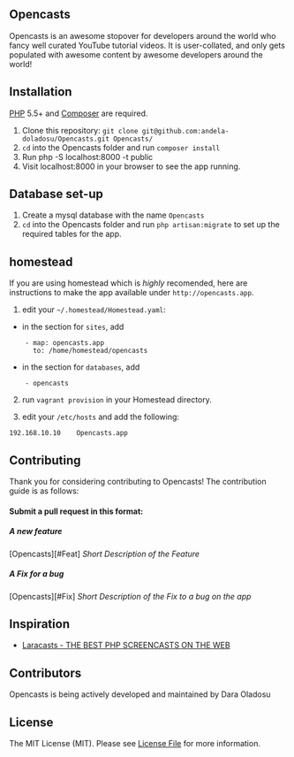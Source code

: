 ## Opencasts

Opencasts is an awesome stopover for developers around the world who fancy well curated YouTube tutorial videos.
It is user-collated, and only gets populated with awesome content by awesome developers around the world!


## Installation

[PHP](https://php.net) 5.5+ and [Composer](https://getcomposer.org) are required.

1. Clone this repository: `git clone git@github.com:andela-doladosu/Opencasts.git Opencasts/`
2. `cd` into the Opencasts folder and run `composer install`
3. Run php -S localhost:8000 -t public
4. Visit localhost:8000 in your browser to see the app running.

## Database set-up

1. Create a mysql database with the name `Opencasts`
2. `cd` into the Opencasts folder and run `php artisan:migrate` to set up the required tables for the app.

## homestead

If you are using homestead which is *highly* recomended, here
are instructions to make the app available under `http://opencasts.app`.

1. edit your `~/.homestead/Homestead.yaml`:
- in the section for `sites`, add
```
    - map: opencasts.app
      to: /home/homestead/opencasts

```

- in the section for `databases`, add
```
    - opencasts
```

2. run `vagrant provision` in your Homestead directory.

3. edit your `/etc/hosts` and add the following:
```
192.168.10.10    Opencasts.app
```

## Contributing

Thank you for considering contributing to Opencasts! The contribution guide is as follows:

#### Submit a pull request in this format:

##### A new feature
[Opencasts][#Feat] *Short Description of the Feature*

##### A Fix for a bug
[Opencasts][#Fix] *Short Description of the Fix to a bug on the app*


## Inspiration

 * [Laracasts - THE BEST PHP SCREENCASTS ON THE WEB](http://www.laracasts.com)

## Contributors

Opencasts is being actively developed and maintained by Dara Oladosu

## License

The MIT License (MIT). Please see [License File](LICENSE.md) for more information.
